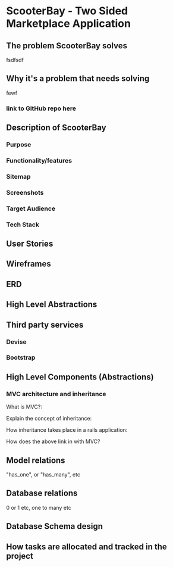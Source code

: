 # ScooterBay - Two Sided Marketplace Application

## The problem ScooterBay solves
fsdfsdf

## Why it's a problem that needs solving
fewf

### link to GitHub repo <a link='#'>here</a>

## Description of ScooterBay

### Purpose

### Functionality/features

### Sitemap

### Screenshots

### Target Audience

### Tech Stack

## User Stories

## Wireframes

## ERD

## High Level Abstractions

## Third party services
### Devise
### Bootstrap

## High Level Components (Abstractions)
### MVC architecture and inheritance
What is MVC?:

Explain the concept of inheritance:

How inheritance takes place in a rails application:

How does the above link in with MVC?

## Model relations
"has_one", or "has_many", etc

## Database relations
0 or 1 etc, one to many etc

## Database Schema design

## How tasks are allocated and tracked in the project
